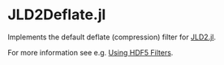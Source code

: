 # JLD2Deflate.jl

Implements the default deflate (compression) filter for [JLD2.jl](https://github.com/JuliaIO/JLD2.jl).

For more information see e.g. [Using HDF5 Filters](https://hdfgroup.github.io/hdf5/develop/_h5_d__u_g.html#title6).
